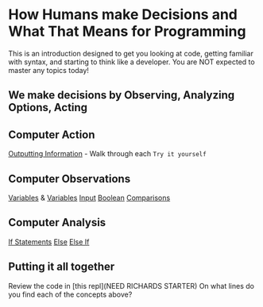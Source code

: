 # How Humans make Decisions and What That Means for Programming

This is an introduction designed to get you looking at code, getting familiar with syntax, and starting to think like a developer.  You are NOT expected to master any topics today!

## We make decisions by Observing, Analyzing Options, Acting

## Computer Action
[Outputting Information](https://www.w3schools.com/cs/cs_output.php) - Walk through each `Try it yourself`

## Computer Observations
[Variables](https://www.w3schools.com/cs/cs_variables.php) & [Variables](https://www.w3schools.com/cs/cs_variables_display.php)
[Input](https://www.w3schools.com/cs/cs_user_input.php)
[Boolean](https://www.w3schools.com/cs/cs_booleans.php)
[Comparisons](https://www.w3schools.com/cs/cs_operators_comparison.php)

## Computer Analysis
[If Statements](https://www.w3schools.com/cs/cs_conditions.php)
[Else](https://www.w3schools.com/cs/cs_conditions_else.php)
[Else If](https://www.w3schools.com/cs/cs_conditions_elseif.php)

## Putting it all together

Review the code in [this repl](NEED RICHARDS STARTER) On what lines do you find each of the concepts above?


